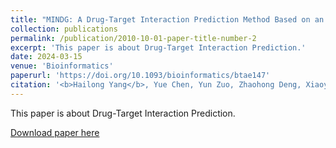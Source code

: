 ```yaml
---
title: "MINDG: A Drug-Target Interaction Prediction Method Based on an Integrated Learning Algorithm"
collection: publications
permalink: /publication/2010-10-01-paper-title-number-2
excerpt: 'This paper is about Drug-Target Interaction Prediction.'
date: 2024-03-15
venue: 'Bioinformatics'
paperurl: 'https://doi.org/10.1093/bioinformatics/btae147'
citation: '<b>Hailong Yang</b>, Yue Chen, Yun Zuo, Zhaohong Deng, Xiaoyong Pan, Hong-Bin Shen, Kup-Sze Choi, Dong-Jun Yu; <b>Bioinformatics</b>, 2024;'
---
```

This paper is about Drug-Target Interaction Prediction.

[Download paper here](http://academicpages.github.io/files/paper1.pdf)

